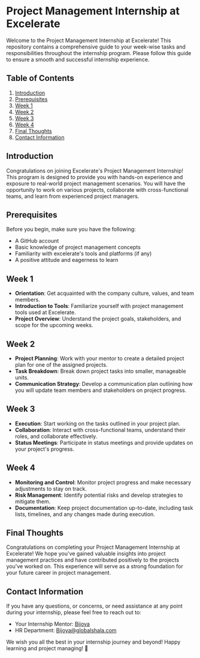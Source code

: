 # Project Management Internship at Excelerate

Welcome to the Project Management Internship at Excelerate! This repository contains a comprehensive guide to your week-wise tasks and responsibilities throughout the internship program. Please follow this guide to ensure a smooth and successful internship experience.

## Table of Contents

1. [Introduction](#introduction)
2. [Prerequisites](#prerequisites)
3. [Week 1](#week-1)
4. [Week 2](#week-2)
5. [Week 3](#week-3)
6. [Week 4](#week-4)
7. [Final Thoughts](#final-thoughts)
8. [Contact Information](#contact-information)

## Introduction

Congratulations on joining Excelerate's Project Management Internship! This program is designed to provide you with hands-on experience and exposure to real-world project management scenarios. You will have the opportunity to work on various projects, collaborate with cross-functional teams, and learn from experienced project managers.

## Prerequisites

Before you begin, make sure you have the following:

- A GitHub account
- Basic knowledge of project management concepts
- Familiarity with excelerate's tools and platforms (if any)
- A positive attitude and eagerness to learn

## Week 1

- **Orientation**: Get acquainted with the company culture, values, and team members.
- **Introduction to Tools**: Familiarize yourself with project management tools used at Excelerate.
- **Project Overview**: Understand the project goals, stakeholders, and scope for the upcoming weeks.

## Week 2

- **Project Planning**: Work with your mentor to create a detailed project plan for one of the assigned projects.
- **Task Breakdown**: Break down project tasks into smaller, manageable units.
- **Communication Strategy**: Develop a communication plan outlining how you will update team members and stakeholders on project progress.

## Week 3

- **Execution**: Start working on the tasks outlined in your project plan.
- **Collaboration**: Interact with cross-functional teams, understand their roles, and collaborate effectively.
- **Status Meetings**: Participate in status meetings and provide updates on your project's progress.

## Week 4

- **Monitoring and Control**: Monitor project progress and make necessary adjustments to stay on track.
- **Risk Management**: Identify potential risks and develop strategies to mitigate them.
- **Documentation**: Keep project documentation up-to-date, including task lists, timelines, and any changes made during execution.

## Final Thoughts

Congratulations on completing your Project Management Internship at Excelerate! We hope you've gained valuable insights into project management practices and have contributed positively to the projects you've worked on. This experience will serve as a strong foundation for your future career in project management.

## Contact Information

If you have any questions, or concerns, or need assistance at any point during your internship, please feel free to reach out to:

- Your Internship Mentor: [Bijoya](mailto:Bijoya@globalshala.com)
- HR Department: [Bijoya@globalshala.com](mailto:Bijoya@globalshala.com)

We wish you all the best in your internship journey and beyond! Happy learning and project managing! 🚀

